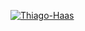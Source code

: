 [![Thiago-Haas](https://github-readme-stats.vercel.app/api/top-langs/?username=Thiago-Haas&hide=html&layout=compact&theme=default)](https://github.com/Thiago-Haas/)


